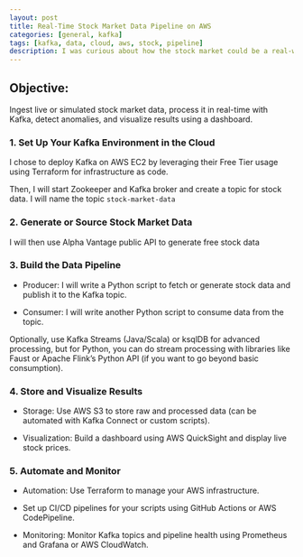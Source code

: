 ```yaml
---
layout: post
title: Real-Time Stock Market Data Pipeline on AWS
categories: [general, kafka]
tags: [kafka, data, cloud, aws, stock, pipeline]
description: I was curious about how the stock market could be a real-world use case for Kafka, so I decided to build a real-time data pipeline myself. I set up Kafka to stream live or simulated stock prices, using Python to process the data. The project gave me hands-on experience with scalable, event-driven architecture.
---
```


## Objective:

Ingest live or simulated stock market data, process it in real-time with Kafka, detect anomalies, and visualize results using a dashboard.

### 1. Set Up Your Kafka Environment in the Cloud

I chose to deploy Kafka on AWS EC2 by leveraging their Free Tier usage using Terraform for infrastructure as code.

Then, I will start Zookeeper and Kafka broker and create a topic for stock data. I will name the topic `stock-market-data`

### 2. Generate or Source Stock Market Data

I will then use Alpha Vantage public API to generate free stock data

### 3. Build the Data Pipeline

- Producer: I will write a Python script to fetch or generate stock data and publish it to the Kafka topic.

- Consumer: I will write another Python script to consume data from the topic.

Optionally, use Kafka Streams (Java/Scala) or ksqlDB for advanced processing, but for Python, you can do stream processing with libraries like Faust or Apache Flink’s Python API (if you want to go beyond basic consumption).

### 4. Store and Visualize Results

- Storage: Use AWS S3 to store raw and processed data (can be automated with Kafka Connect or custom scripts).

- Visualization: Build a dashboard using AWS QuickSight and display live stock prices.

### 5. Automate and Monitor

- Automation: Use Terraform to manage your AWS infrastructure.

- Set up CI/CD pipelines for your scripts using GitHub Actions or AWS CodePipeline.

- Monitoring: Monitor Kafka topics and pipeline health using Prometheus and Grafana or AWS CloudWatch.
